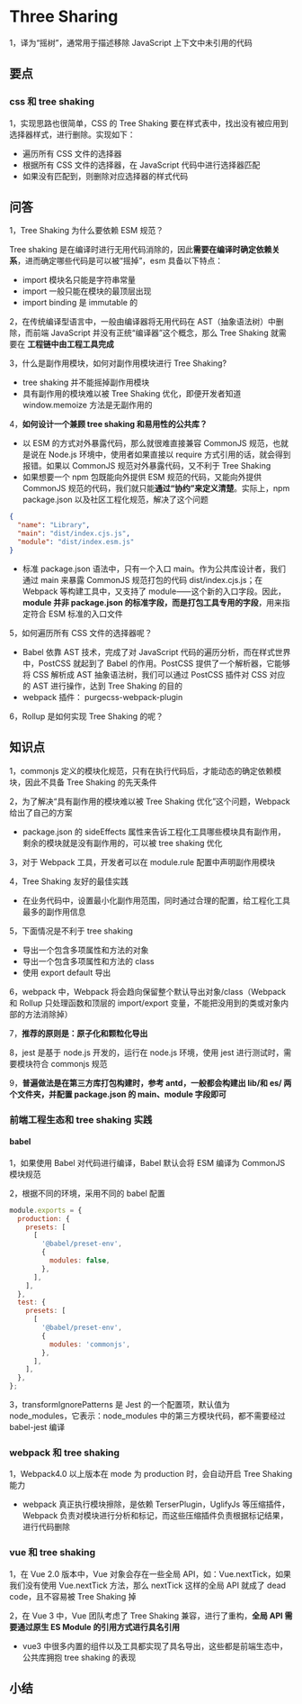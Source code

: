 # Three Sharing

1，译为“摇树”，通常用于描述移除 JavaScript 上下文中未引用的代码

## 要点

### css 和 tree shaking

1，实现思路也很简单，CSS 的 Tree Shaking 要在样式表中，找出没有被应⽤到选择器样式，进⾏删除。实现如下：

- 遍历所有 CSS ⽂件的选择器
- 根据所有 CSS ⽂件的选择器，在 JavaScript 代码中进⾏选择器匹配
- 如果没有匹配到，则删除对应选择器的样式代码

## 问答

1，Tree Shaking 为什么要依赖 ESM 规范？

Tree shaking 是在编译时进行无用代码消除的，因此**需要在编译时确定依赖关系**，进而确定哪些代码是可以被“摇掉”，esm 具备以下特点：

- import 模块名只能是字符串常量
- import 一般只能在模块的最顶层出现
- import binding 是 immutable 的

2，在传统编译型语⾔中，⼀般由编译器将⽆⽤代码在 AST（抽象语法树）中删除，⽽前端 JavaScript 并没有正统“编译器”这个概念，那么 Tree Shaking 就需要在 **⼯程链中由⼯程⼯具完成**

3，什么是副作用模块，如何对副作用模块进行 Tree Shaking?

- tree shaking 并不能摇掉副作用模块
- 具有副作⽤的模块难以被 Tree Shaking 优化，即便开发者知道 window.memoize ⽅法是⽆副作⽤的

4，**如何设计一个兼顾 tree shaking 和易用性的公共库？**

- 以 ESM 的⽅式对外暴露代码，那么就很难直接兼容 CommonJS 规范，也就是说在 Node.js 环境中，使⽤者如果直接以 require ⽅式引⽤的话，就会得到报错。如果以 CommonJS 规范对外暴露代码，⼜不利于 Tree Shaking
- 如果想要⼀个 npm 包既能向外提供 ESM 规范的代码，⼜能向外提供 CommonJS 规范的代码，我们就只能**通过“协约”来定义清楚**。实际上，npm package.json 以及社区⼯程化规范，解决了这个问题

```json
{
  "name": "Library",
  "main": "dist/index.cjs.js",
  "module": "dist/index.esm.js"
}
```

- 标准 package.json 语法中，只有⼀个⼊⼝ main。作为公共库设计者，我们通过 main 来暴露 CommonJS 规范打包的代码 dist/index.cjs.js；在 Webpack 等构建⼯具中，⼜⽀持了 module⸺这个新的⼊⼝字段。因此，**module 并⾮ package.json 的标准字段，⽽是打包⼯具专⽤的字段**，⽤来指定符合 ESM 标准的⼊⼝⽂件

5，如何遍历所有 CSS ⽂件的选择器呢？

- Babel 依靠 AST 技术，完成了对 JavaScript 代码的遍历分析，⽽在样式世界中，PostCSS 就起到了 Babel 的作⽤。PostCSS 提供了⼀个解析器，它能够将 CSS 解析成 AST 抽象语法树，我们可以通过 PostCSS 插件对 CSS 对应的 AST 进⾏操作，达到 Tree Shaking 的⽬的
- webpack 插件： purgecss-webpack-plugin

6，Rollup 是如何实现 Tree Shaking 的呢？

## 知识点

1，commonjs 定义的模块化规范，只有在执行代码后，才能动态的确定依赖模块，因此不具备 Tree Shaking 的先天条件

2，为了解决“具有副作⽤的模块难以被 Tree Shaking 优化”这个问题，Webpack 给出了⾃⼰的⽅案

- package.json 的 sideEffects 属性来告诉工程化工具哪些模块具有副作用，剩余的模块就是没有副作用的，可以被 tree shaking 优化

3，对于 Webpack ⼯具，开发者可以在 module.rule 配置中声明副作⽤模块

4，Tree Shaking 友好的最佳实践

- 在业务代码中，设置最小化副作用范围，同时通过合理的配置，给工程化工具最多的副作用信息

5，下面情况是不利于 tree shaking

- 导出⼀个包含多项属性和⽅法的对象
- 导出⼀个包含多项属性和⽅法的 class
- 使⽤ export default 导出

6，webpack 中，Webpack 将会趋向保留整个默认导出对象/class（Webpack 和 Rollup 只处理函数和顶层的 import/export 变量，不能把没⽤到的类或对象内部的⽅法消除掉）

7，**推荐的原则是：原子化和颗粒化导出**

8，jest 是基于 node.js 开发的，运行在 node.js 环境，使用 jest 进行测试时，需要模块符合 commonjs 规范

9，**普遍做法是在第三⽅库打包构建时，参考 antd，⼀般都会构建出 lib/和 es/ 两个⽂件夹，并配置 package.json 的 main、module 字段即可**

### 前端工程生态和 tree shaking 实践

#### babel

1，如果使⽤ Babel 对代码进⾏编译，Babel 默认会将 ESM 编译为 CommonJS 模块规范

2，根据不同的环境，采用不同的 babel 配置

```js
module.exports = {
  production: {
    presets: [
      [
        '@babel/preset-env',
        {
          modules: false,
        },
      ],
    ],
  },
  test: {
    presets: [
      [
        '@babel/preset-env',
        {
          modules: 'commonjs',
        },
      ],
    ],
  },
};
```

3，transformIgnorePatterns 是 Jest 的⼀个配置项，默认值为 node_modules，它表示：node_modules 中的第三⽅模块代码，都不需要经过 babel-jest 编译

### webpack 和 tree shaking

1，Webpack4.0 以上版本在 mode 为 production 时，会⾃动开启 Tree Shaking 能⼒

- webpack 真正执行模块擦除，是依赖 TerserPlugin，UglifyJs 等压缩插件，Webpack 负责对模块进⾏分析和标记，⽽这些压缩插件负责根据标记结果，进⾏代码删除

### vue 和 tree shaking

1，在 Vue 2.0 版本中，Vue 对象会存在⼀些全局 API，如：Vue.nextTick，如果我们没有使⽤ Vue.nextTick ⽅法，那么 nextTick 这样的全局 API 就成了 dead code，且不容易被 Tree Shaking 掉

2，在 Vue 3 中，Vue 团队考虑了 Tree Shaking 兼容，进⾏了重构，**全局 API 需要通过原⽣ ES Module 的引⽤⽅式进⾏具名引⽤**

- vue3 中很多内置的组件以及工具都实现了具名导出，这些都是前端生态中，公共库拥抱 tree shaking 的表现

## 小结

